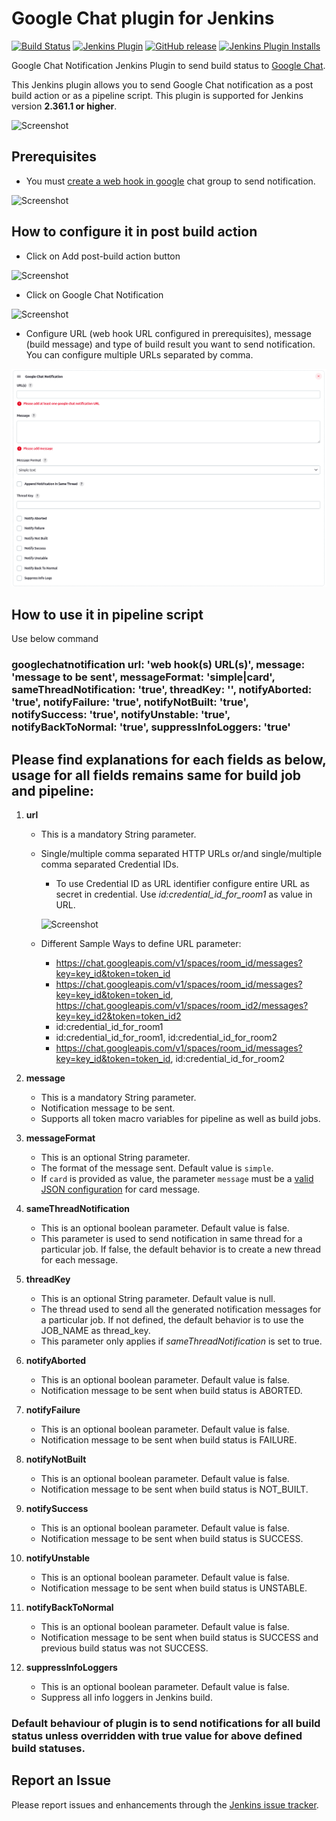 # Google Chat plugin for Jenkins

[![Build Status][jenkins-status]][jenkins-builds]
[![Jenkins Plugin][plugin-version-badge]][plugin]
[![GitHub release][github-release-badge]][github-release]
[![Jenkins Plugin Installs][plugin-install-badge]][plugin]

Google Chat Notification Jenkins Plugin to send build status to [Google Chat][google-chat].

This Jenkins plugin allows you to send Google Chat notification as a post build action or as a pipeline script.
This plugin is supported for Jenkins version **2.361.1 or higher**.

![Screenshot][img-output-sample]

## Prerequisites

- You must [create a web hook in google][google-chat-create-webhook] chat group to send notification.

![Screenshot][img-configure-web-hook]

## How to configure it in post build action

- Click on Add post-build action button

![Screenshot][img-add-post-build-action]

- Click on Google Chat Notification

![Screenshot][img-post-build-action-google-chat]

- Configure URL (web hook URL configured in prerequisites), message (build message) and type of build result you want to send notification. You can configure multiple URLs separated by comma.

![Screenshot][img-post-build-action-google-chat-config]

## How to use it in pipeline script

Use below command
### googlechatnotification url: 'web hook(s) URL(s)', message: 'message to be sent', messageFormat: 'simple|card', sameThreadNotification: 'true', threadKey: '', notifyAborted: 'true', notifyFailure: 'true', notifyNotBuilt: 'true', notifySuccess: 'true', notifyUnstable: 'true', notifyBackToNormal: 'true', suppressInfoLoggers: 'true'

## Please find explanations for each fields as below, usage for all fields remains same for build job and pipeline:

1. **url**
   - This is a mandatory String parameter.
   - Single/multiple comma separated HTTP URLs or/and single/multiple comma separated Credential IDs.
     - To use Credential ID as URL identifier configure entire URL as secret in credential. Use *id:credential_id_for_room1* as value in URL.

     ![Screenshot][img-add-credential]

   - Different Sample Ways to define URL parameter:
     - https://chat.googleapis.com/v1/spaces/room_id/messages?key=key_id&token=token_id<br/>
     - https://chat.googleapis.com/v1/spaces/room_id/messages?key=key_id&token=token_id, https://chat.googleapis.com/v1/spaces/room_id2/messages?key=key_id2&token=token_id2<br/>
     - id:credential_id_for_room1<br/>
     - id:credential_id_for_room1, id:credential_id_for_room2<br/>
     - https://chat.googleapis.com/v1/spaces/room_id/messages?key=key_id&token=token_id, id:credential_id_for_room2<br/>

1. **message**
   - This is a mandatory String parameter.
   - Notification message to be sent.
   - Supports all token macro variables for pipeline as well as build jobs.

1. **messageFormat**
   - This is an optional String parameter.
   - The format of the message sent. Default value is `simple`.
   - If `card` is provided as value, the parameter `message` must be a [valid JSON configuration](https://developers.google.com/chat/reference/message-formats/cards) for card message.
   
1. **sameThreadNotification**
   - This is an optional boolean parameter. Default value is false.
   - This parameter is used to send notification in same thread for a particular job. If false, the default behavior is to create a new thread for each message.
   
1. **threadKey**
   - This is an optional String parameter. Default value is null.
   - The thread used to send all the generated notification messages for a particular job. If not defined, the default behavior is to use the JOB_NAME as thread_key.
   - This parameter only applies if *sameThreadNotification* is set to true.

1. **notifyAborted**
   - This is an optional boolean parameter. Default value is false.
   - Notification message to be sent when build status is ABORTED.

1. **notifyFailure**
   - This is an optional boolean parameter. Default value is false.
   - Notification message to be sent when build status is FAILURE.

1. **notifyNotBuilt**
   - This is an optional boolean parameter. Default value is false.
   - Notification message to be sent when build status is NOT_BUILT.

1. **notifySuccess**
   - This is an optional boolean parameter. Default value is false.
   - Notification message to be sent when build status is SUCCESS.

1. **notifyUnstable**
   - This is an optional boolean parameter. Default value is false.
   - Notification message to be sent when build status is UNSTABLE.

1. **notifyBackToNormal**
   - This is an optional boolean parameter. Default value is false.
   - Notification message to be sent when build status is SUCCESS and previous build status was not SUCCESS.

1. **suppressInfoLoggers**
   - This is an optional boolean parameter. Default value is false.
   - Suppress all info loggers in Jenkins build.

### Default behaviour of plugin is to send notifications for all build status unless overridden with true value for above defined build statuses.

## Report an Issue

Please report issues and enhancements through the [Jenkins issue tracker](https://www.jenkins.io/participate/report-issue/redirect/#24023).

[jenkins-builds]: https://ci.jenkins.io/job/Plugins/job/google-chat-notification-plugin/job/master/

[jenkins-status]: https://ci.jenkins.io/buildStatus/icon?job=Plugins/google-chat-notification-plugin/master

[plugin-version-badge]: https://img.shields.io/jenkins/plugin/v/google-chat-notification.svg

[plugin-install-badge]: https://img.shields.io/jenkins/plugin/i/google-chat-notification.svg?color=blue

[plugin]: https://plugins.jenkins.io/google-chat-notification

[github-release-badge]: https://img.shields.io/github/release/jenkinsci/google-chat-notification-plugin.svg?label=release

[github-release]: https://github.com/jenkinsci/google-chat-notification-plugin/releases/latest

[google-chat]: https://chat.google.com

[google-chat-create-webhook]: https://developers.google.com/chat/how-tos/webhooks?hl=pt-br#step_1_register_the_incoming_webhook

[img-configure-web-hook]: docs/configure-web-hook.png

[img-add-post-build-action]: docs/add-post-build-action.png

[img-post-build-action-google-chat]: docs/click-google-chat-notification.png

[img-post-build-action-google-chat-config]: docs/details.png

[img-add-credential]: docs/add-credential.png

[img-output-sample]: docs/output-sample.png
